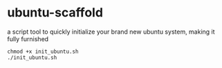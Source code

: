 # ubuntu-scaffold
a script tool to quickly initialize your brand new ubuntu system, making it fully furnished

```
chmod +x init_ubuntu.sh
./init_ubuntu.sh
```
